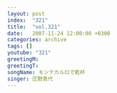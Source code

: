 ```yaml
---
layout: post
index:  "321"
title:  "vol.321"
date:   2007-11-24 12:00:00 +0300
categories: archive
tags: []
youtube: "321"
greetingM: 
greetingT: 
songName: モンテカルロで乾杯
singer: 庄野真代
---
```

